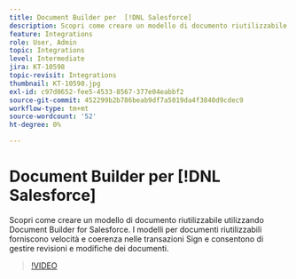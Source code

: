 ```yaml
---
title: Document Builder per  [!DNL Salesforce]
description: Scopri come creare un modello di documento riutilizzabile utilizzando Document Builder per Salesforce.
feature: Integrations
role: User, Admin
topic: Integrations
level: Intermediate
jira: KT-10598
topic-revisit: Integrations
thumbnail: KT-10598.jpg
exl-id: c97d0652-fee5-4533-8567-377e04eabbf2
source-git-commit: 452299b2b786beab9df7a5019da4f3840d9cdec9
workflow-type: tm+mt
source-wordcount: '52'
ht-degree: 0%

---
```


# Document Builder per [!DNL Salesforce]

Scopri come creare un modello di documento riutilizzabile utilizzando Document Builder for Salesforce. I modelli per documenti riutilizzabili forniscono velocità e coerenza nelle transazioni Sign e consentono di gestire revisioni e modifiche dei documenti.

>[!VIDEO](https://video.tv.adobe.com/v/3409414?quality=12&learn=on&hidetitle=true)
